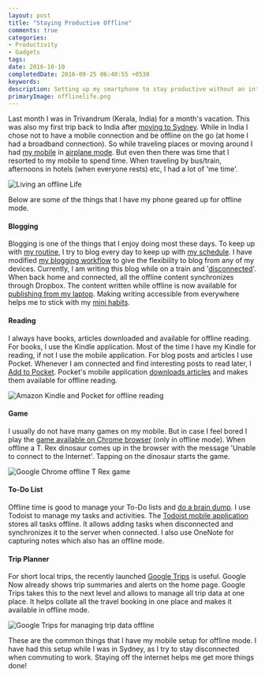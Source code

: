 ```yaml
---
layout: post
title: "Staying Productive Offline"
comments: true
categories:
- Productivity
- Gadgets 
tags: 
date: 2016-10-10
completedDate: 2016-09-25 06:40:55 +0530
keywords: 
description: Setting up my smartphone to stay productive without an internet connection.
primaryImage: offlinelife.png
---
```


Last month I was in Trivandrum (Kerala, India) for a month's vacation. This was also my first trip back to India after [moving to Sydney](http://www.rahulpnath.com/blog/finding-a-job-abroad/). While in India I chose not to have a mobile connection and be offline on the go (at home I had a broadband connection). So while traveling places or moving around I had [my mobile](http://www.rahulpnath.com/blog/review-two-months-and-counting-android-and-nexus-5/) in [airplane mode](https://en.wikipedia.org/wiki/Airplane_mode). But even then there was time that I resorted to my mobile to spend time. When traveling by bus/train, afternoons in hotels (when everyone rests) etc, I had a lot of 'me time'.

<img  alt="Living an offline Life" src="/images/offlinelife.png"/>

Below are some of the things that I have my phone geared up for offline mode.

#### **Blogging** 

Blogging is one of the things that I enjoy doing most these days. To keep up with [my routine](http://www.rahulpnath.com/blog/morning_routine/), I try to blog every day to keep up with [my schedule](/blog/blogging-schedule/). I have modified [my blogging workflow](/blog/optimizing-octopress-workflow-for-new-posts/) to give the flexibility to blog from any of my devices. Currently, I am writing this blog while on a train and '[disconnected](https://en.wikipedia.org/wiki/Online_and_offline)'. When back home and connected, all the offline content synchronizes through Dropbox. The content written while offline is now available for [publishing from my laptop](/blog/continuos-delivery-of-octopress-blog-using-travisci-and-docker/). Making writing accessible from everywhere helps me to stick with my [mini habits](http://www.rahulpnath.com/blog/morning_routine/). 

#### **Reading**

I always have books, articles downloaded and available for offline reading. For books, I use the Kindle application. Most of the time I have my Kindle for reading, if not I use the mobile application. For blog posts and articles I use Pocket. Whenever I am connected and find interesting posts to read later, I [Add to Pocket](https://getpocket.com/add/?ep=1). Pocket's mobile application [downloads articles](https://help.getpocket.com/article/960-using-pocket-offline-on-android) and makes them available for offline reading. 

<img alt="Amazon Kindle and Pocket for offline reading" src="/images/offlinelife_reading.png"/>

#### **Game**

I usually do not have many games on my mobile. But in case I feel bored I play the [game available on Chrome browser](http://mashable.com/2014/09/25/chrome-t-rex-game/) (only in offline mode). When offline a T. Rex dinosaur comes up in the browser with the message 'Unable to connect to the Internet'. Tapping on the dinosaur starts the game.

<img  alt="Google Chrome offline T Rex game" src="/images/offlinelife_chrome_game.gif"/>

#### **To-Do List**

Offline time is good to manage your To-Do lists and [do a brain dump](http://www.rahulpnath.com/blog/morning_routine/). I use Todoist to manage my tasks and activities. The [Todoist mobile application](https://support.todoist.com/hc/en-us/articles/205383721-Apps) stores all tasks offline. It allows adding tasks when disconnected and synchronizes it to the server when connected. I also use OneNote for capturing notes which also has an offline mode.

#### **Trip Planner**

For short local trips, the recently launched [Google Trips](https://get.google.com/trips/) is useful. Google Now already shows trip summaries and alerts on the home page. Google Trips takes this to the next level and allows to manage all trip data at one place. It helps collate all the travel booking in one place and makes it available in offline mode. 

<img  alt="Google Trips for managing trip data offline" src="/images/offlinelife_trips.png"/>

These are the common things that I have my mobile setup for offline mode. I have had this setup while I was in Sydney, as I try to stay disconnected when commuting to work. Staying off the internet helps me get more things done!